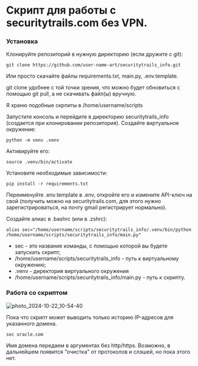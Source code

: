 # Скрипт для работы с securitytrails.com без VPN.

### Установка

Клонируйте репозиторий в нужную директорию (если дружите с git):

```
git clone https://github.com/user-name-art/securitytrails_info.git
```

Или просто скачайте файлы requirements.txt, main.py, .env.template.

git clone удобнее с той точки зрения, что можно будет обновиться с помощью git pull, а не скачивать файл(ы) вручную.

Я храню подобные скрпиты в /home/username/scripts

Запустите консоль и перейдите в директорию securitytrails_info (создается при клонировании репозитория). Создайте виртуальное окружение: 

```
python -m venv .venv
```

Активируйте его: 

```
source .venv/bin/activate
```

Установите необходимые зависимости: 

```
pip install -r requirements.txt
```

Переименуйте .env.template в .env, откройте его и измените API-ключ на свой (получить можно на securitytrails.com, для этого нужно зарегистрироваться, на почту gmail регистрирует нормально).

Создайте алиас в .bashrc (или в .zshrc):

```
alias sec="/home/username/scripts/securitytrails_info/.venv/bin/python /home/username/scripts/securitytrails_info/main.py"
```

* sec - это название команды, с помощью которой вы будете запускать скрипт;
* /home/username/scripts/securitytrails_info - путь к виртуальному окружению;
* .venv - директория виртуального окружения 
* /home/username/scripts/securitytrails_info/main.py - путь к скрипту.

### Работа со скриптом

![photo_2024-10-22_10-54-40](https://github.com/user-attachments/assets/e60fde36-2f79-4ecf-890f-f7a9e46795d3)

Пока что скрипт может выводить только историю IP-адресов для указанного домена. 

```
sec oracle.com
```

Имя домена передаем в аргументах без http/https. Возможно, в дальнейшем появится "очистка" от протоколов и слэшей, но пока этого нет.
